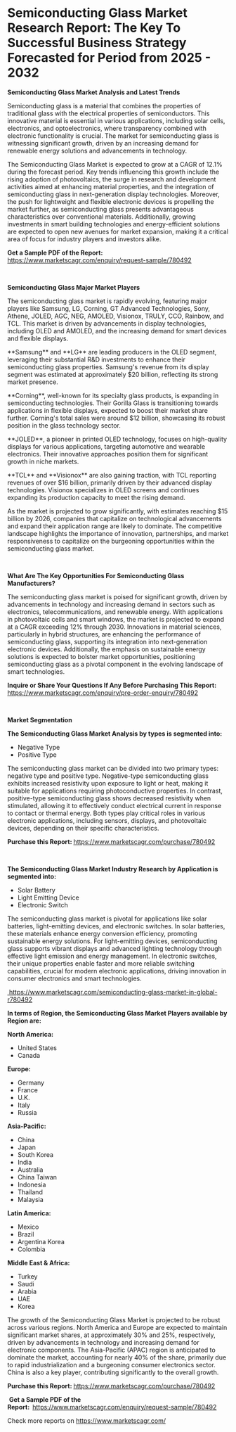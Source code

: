 <p><h1>Semiconducting Glass Market Research Report: The Key To Successful Business Strategy Forecasted for Period from 2025 - 2032</h1></p><p><strong>Semiconducting Glass Market Analysis and Latest Trends</strong></p>
<p><p>Semiconducting glass is a material that combines the properties of traditional glass with the electrical properties of semiconductors. This innovative material is essential in various applications, including solar cells, electronics, and optoelectronics, where transparency combined with electronic functionality is crucial. The market for semiconducting glass is witnessing significant growth, driven by an increasing demand for renewable energy solutions and advancements in technology.</p><p>The Semiconducting Glass Market is expected to grow at a CAGR of 12.1% during the forecast period. Key trends influencing this growth include the rising adoption of photovoltaics, the surge in research and development activities aimed at enhancing material properties, and the integration of semiconducting glass in next-generation display technologies. Moreover, the push for lightweight and flexible electronic devices is propelling the market further, as semiconducting glass presents advantageous characteristics over conventional materials. Additionally, growing investments in smart building technologies and energy-efficient solutions are expected to open new avenues for market expansion, making it a critical area of focus for industry players and investors alike.</p></p>
<p><strong>Get a Sample PDF of the Report:&nbsp;</strong> <a href="https://www.marketscagr.com/enquiry/request-sample/780492?utm_campaign=2650&utm_medium=2&utm_source=Github&utm_content=ia&utm_term=26032025&utm_id=semiconducting-glass">https://www.marketscagr.com/enquiry/request-sample/780492</a></p>
<p>&nbsp;</p>
<p><strong>Semiconducting Glass Major Market Players</strong></p>
<p><p>The semiconducting glass market is rapidly evolving, featuring major players like Samsung, LG, Corning, GT Advanced Technologies, Sony, Athene, JOLED, AGC, NEG, AMOLED, Visionox, TRULY, CCO, Rainbow, and TCL. This market is driven by advancements in display technologies, including OLED and AMOLED, and the increasing demand for smart devices and flexible displays.</p><p>**Samsung** and **LG** are leading producers in the OLED segment, leveraging their substantial R&D investments to enhance their semiconducting glass properties. Samsung's revenue from its display segment was estimated at approximately $20 billion, reflecting its strong market presence.</p><p>**Corning**, well-known for its specialty glass products, is expanding in semiconducting technologies. Their Gorilla Glass is transitioning towards applications in flexible displays, expected to boost their market share further. Corning's total sales were around $12 billion, showcasing its robust position in the glass technology sector.</p><p>**JOLED**, a pioneer in printed OLED technology, focuses on high-quality displays for various applications, targeting automotive and wearable electronics. Their innovative approaches position them for significant growth in niche markets.</p><p>**TCL** and **Visionox** are also gaining traction, with TCL reporting revenues of over $16 billion, primarily driven by their advanced display technologies. Visionox specializes in OLED screens and continues expanding its production capacity to meet the rising demand.</p><p>As the market is projected to grow significantly, with estimates reaching $15 billion by 2026, companies that capitalize on technological advancements and expand their application range are likely to dominate. The competitive landscape highlights the importance of innovation, partnerships, and market responsiveness to capitalize on the burgeoning opportunities within the semiconducting glass market.</p></p>
<p>&nbsp;</p>
<p><strong>What Are The Key Opportunities For Semiconducting Glass Manufacturers?</strong></p>
<p><p>The semiconducting glass market is poised for significant growth, driven by advancements in technology and increasing demand in sectors such as electronics, telecommunications, and renewable energy. With applications in photovoltaic cells and smart windows, the market is projected to expand at a CAGR exceeding 12% through 2030. Innovations in material sciences, particularly in hybrid structures, are enhancing the performance of semiconducting glass, supporting its integration into next-generation electronic devices. Additionally, the emphasis on sustainable energy solutions is expected to bolster market opportunities, positioning semiconducting glass as a pivotal component in the evolving landscape of smart technologies.</p></p>
<p><strong>Inquire or Share Your Questions If Any Before Purchasing This Report:</strong> <a href="https://www.marketscagr.com/enquiry/pre-order-enquiry/780492?utm_campaign=2650&utm_medium=2&utm_source=Github&utm_content=ia&utm_term=26032025&utm_id=semiconducting-glass">https://www.marketscagr.com/enquiry/pre-order-enquiry/780492</a></p>
<p>&nbsp;</p>
<p><strong>Market Segmentation</strong></p>
<p><strong>The Semiconducting Glass Market Analysis by types is segmented into:</strong></p>
<p><ul><li>Negative Type</li><li>Positive Type</li></ul></p>
<p><p>The semiconducting glass market can be divided into two primary types: negative type and positive type. Negative-type semiconducting glass exhibits increased resistivity upon exposure to light or heat, making it suitable for applications requiring photoconductive properties. In contrast, positive-type semiconducting glass shows decreased resistivity when stimulated, allowing it to effectively conduct electrical current in response to contact or thermal energy. Both types play critical roles in various electronic applications, including sensors, displays, and photovoltaic devices, depending on their specific characteristics.</p></p>
<p><strong>Purchase this Report:&nbsp;</strong><a href="https://www.marketscagr.com/purchase/780492?utm_campaign=2650&utm_medium=2&utm_source=Github&utm_content=ia&utm_term=26032025&utm_id=semiconducting-glass">https://www.marketscagr.com/purchase/780492</a></p>
<p>&nbsp;</p>
<p><strong>The Semiconducting Glass Market Industry Research by Application is segmented into:</strong></p>
<p><ul><li>Solar Battery</li><li>Light Emitting Device</li><li>Electronic Switch</li></ul></p>
<p><p>The semiconducting glass market is pivotal for applications like solar batteries, light-emitting devices, and electronic switches. In solar batteries, these materials enhance energy conversion efficiency, promoting sustainable energy solutions. For light-emitting devices, semiconducting glass supports vibrant displays and advanced lighting technology through effective light emission and energy management. In electronic switches, their unique properties enable faster and more reliable switching capabilities, crucial for modern electronic applications, driving innovation in consumer electronics and smart technologies.</p></p>
<p><a href="https://www.marketscagr.com/semiconducting-glass-market-in-global-r780492?utm_campaign=2650&utm_medium=2&utm_source=Github&utm_content=ia&utm_term=26032025&utm_id=semiconducting-glass">&nbsp;https://www.marketscagr.com/semiconducting-glass-market-in-global-r780492</a></p>
<p><strong>In terms of Region, the Semiconducting Glass Market Players available by Region are:</strong></p>
<p>
    <p> <strong> North America: </strong>
        <ul>
            <li>United States</li>
            <li>Canada</li>
        </ul>
        </p> 
    <p> <strong> Europe: </strong>
        <ul>
            <li>Germany</li>
            <li>France</li>
            <li>U.K.</li>
            <li>Italy</li>
            <li>Russia</li>
        </ul>
        </p> 
    <p> <strong> Asia-Pacific: </strong>
        <ul>
            <li>China</li>
            <li>Japan</li>
            <li>South Korea</li>
            <li>India</li>
            <li>Australia</li>
            <li>China Taiwan</li>
            <li>Indonesia</li>
            <li>Thailand</li>
            <li>Malaysia</li>
        </ul>
        </p> 
    <p> <strong> Latin America: </strong>
        <ul>
            <li>Mexico</li>
            <li>Brazil</li>
            <li>Argentina Korea</li>
            <li>Colombia</li>
        </ul>
        </p> 
    <p> <strong> Middle East & Africa: </strong>
        <ul>
            <li>Turkey</li>
            <li>Saudi</li>
            <li>Arabia</li>
            <li>UAE</li>
            <li>Korea</li>
        </ul>
    </p>
    </p>
<p><p>The growth of the Semiconducting Glass Market is projected to be robust across various regions. North America and Europe are expected to maintain significant market shares, at approximately 30% and 25%, respectively, driven by advancements in technology and increasing demand for electronic components. The Asia-Pacific (APAC) region is anticipated to dominate the market, accounting for nearly 40% of the share, primarily due to rapid industrialization and a burgeoning consumer electronics sector. China is also a key player, contributing significantly to the overall growth.</p></p>
<p><strong>Purchase this Report: </strong><a href="https://www.marketscagr.com/purchase/780492?utm_campaign=2650&utm_medium=2&utm_source=Github&utm_content=ia&utm_term=26032025&utm_id=semiconducting-glass">https://www.marketscagr.com/purchase/780492</a></p>
<p>&nbsp;<strong>Get a Sample PDF of the Report:&nbsp;&nbsp;</strong><a href="https://www.marketscagr.com/enquiry/request-sample/780492?utm_campaign=2650&utm_medium=2&utm_source=Github&utm_content=ia&utm_term=26032025&utm_id=semiconducting-glass">https://www.marketscagr.com/enquiry/request-sample/780492</a></p>
<p><strong></strong></p>
<p>Check more reports on <a href="https://www.marketscagr.com/?utm_campaign=2650&utm_medium=2&utm_source=Github&utm_content=ia&utm_term=26032025&utm_id=semiconducting-glass">https://www.marketscagr.com/</a></p>